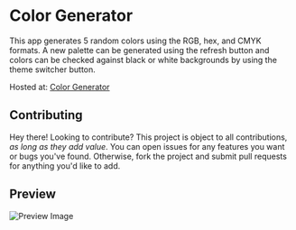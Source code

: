 # Color Generator
This app generates 5 random colors using the RGB, hex, and CMYK formats. A new palette can be generated using the refresh button and colors can be checked against black or white backgrounds by using the theme switcher button.

Hosted at: [Color Generator](https://christian-cleberg.gitlab.io/color-generator/)

## Contributing
Hey there! Looking to contribute? This project is object to all contributions, *as long as they add value*. You can open issues for any features you want or bugs you've found. Otherwise, fork the project and submit pull requests for anything you'd like to add.

## Preview
![Preview Image](https://gitlab.com/christian-cleberg/color-generator/raw/master/preview.png)
